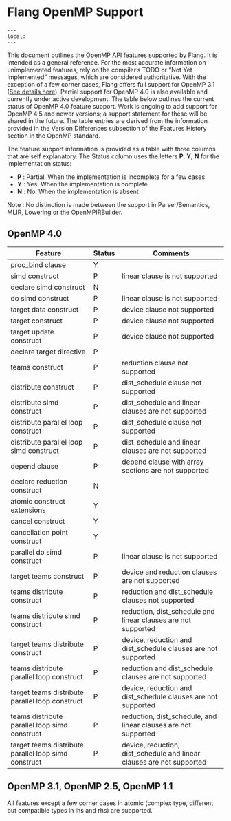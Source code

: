 <!--===- docs/OpenMPSupport.md

   Part of the LLVM Project, under the Apache License v2.0 with LLVM Exceptions.
   See https://llvm.org/LICENSE.txt for license information.
   SPDX-License-Identifier: Apache-2.0 WITH LLVM-exception

-->

# Flang OpenMP Support

```{contents}
---
local:
---
```

This document outlines the OpenMP API features supported by Flang. It is intended as a general reference.
For the most accurate information on unimplemented features, rely on the compiler’s TODO or “Not Yet Implemented”
messages, which are considered authoritative.  With the exception of a few corner cases, Flang
offers full support for OpenMP 3.1 ([See details here](#openmp-31-openmp-25-openmp-11)).
Partial support for OpenMP 4.0 is also available and currently under active development.
The table below outlines the current status of OpenMP 4.0 feature support.
Work is ongoing to add support for OpenMP 4.5 and newer versions; a support statement for these will be shared in the future.
The table entries are derived from the information provided in the Version Differences subsection of the Features History section in the OpenMP standard.

The feature support information is provided as a table with three columns that are self explanatory. The Status column uses
the letters **P**, **Y**, **N** for the implementation status:
- **P** : Partial. When the implementation is incomplete for a few cases
- **Y** : Yes. When the implementation is complete
- **N** : No. When the implementation is absent

Note : No distinction is made between the support in Parser/Semantics, MLIR, Lowering or the OpenMPIRBuilder.

## OpenMP 4.0

| Feature                                                    | Status | Comments                                                |
|------------------------------------------------------------|--------|---------------------------------------------------------|
| proc_bind clause                                           | Y      | |
| simd construct                                             | P      | linear clause is not supported |
| declare simd construct                                     | N      | |
| do simd construct                                          | P      | linear clause is not supported |
| target data construct                                      | P      | device clause not supported |
| target construct                                           | P      | device clause not supported |
| target update construct                                    | P      | device clause not supported |
| declare target directive                                   | P      | |
| teams construct                                            | P      | reduction clause not supported |
| distribute construct                                       | P      | dist_schedule clause not supported |
| distribute simd construct                                  | P      | dist_schedule and linear clauses are not supported |
| distribute parallel loop construct                         | P      | dist_schedule clause not supported |
| distribute parallel loop simd construct                    | P      | dist_schedule and linear clauses are not supported |
| depend clause                                              | P      | depend clause with array sections are not supported |
| declare reduction construct                                | N      | |
| atomic construct extensions                                | Y      | |
| cancel construct                                           | Y      | |
| cancellation point construct                               | Y      | |
| parallel do simd construct                                 | P      | linear clause is not supported |
| target teams construct                                     | P      | device and reduction clauses are not supported |
| teams distribute construct                                 | P      | reduction and dist_schedule clauses not supported |
| teams distribute simd construct                            | P      | reduction, dist_schedule and linear clauses are not supported |
| target teams distribute construct                          | P      | device, reduction and dist_schedule clauses are not supported |
| teams distribute parallel loop construct                   | P      | reduction and dist_schedule clauses are not supported |
| target teams distribute parallel loop construct            | P      | device, reduction and dist_schedule clauses are not supported |
| teams distribute parallel loop simd construct              | P      | reduction, dist_schedule, and linear clauses are not supported |
| target teams distribute parallel loop simd construct       | P      | device, reduction, dist_schedule and linear clauses are not supported |

## OpenMP 3.1, OpenMP 2.5, OpenMP 1.1
All features except a few corner cases in atomic (complex type, different but compatible types in lhs and rhs) are supported.
